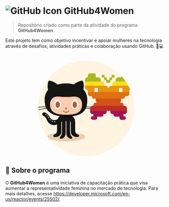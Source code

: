 # ![GitHub Icon](https://img.icons8.com/ios-glyphs/30/000000/github.png) GitHub4Women

> Repositório criado como parte da atividade do programa **GitHub4Women**.

Este projeto tem como objetivo incentivar e apoiar mulheres na tecnologia através de desafios, atividades práticas e colaboração usando GitHub. 🚀💻
<br>
<br>
<p align="center">
    <img src="./imgs/githubewomakers.png" alt="GitHub Logo" width="300" style="border-radius: 50%;">
</p>

## 🌟 Sobre o programa

O **GitHub4Women** é uma iniciativa de capacitação prática que visa aumentar a representatividade feminina no mercado de tecnologia. Para mais detalhes, acesse https://developer.microsoft.com/en-us/reactor/events/25502/.

